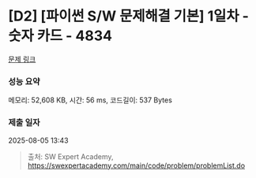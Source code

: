 # [D2] [파이썬 S/W 문제해결 기본] 1일차 - 숫자 카드 - 4834 

[문제 링크](https://swexpertacademy.com/main/code/problem/problemDetail.do?contestProbId=AWTLVouKpUgDFAVT) 

### 성능 요약

메모리: 52,608 KB, 시간: 56 ms, 코드길이: 537 Bytes

### 제출 일자

2025-08-05 13:43



> 출처: SW Expert Academy, https://swexpertacademy.com/main/code/problem/problemList.do